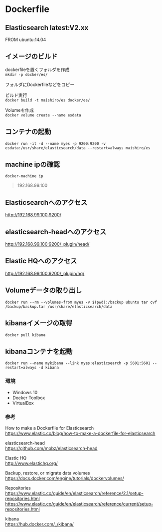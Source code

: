 # Dockerfile
## Elasticsearch latest:V2.xx

FROM ubuntu:14.04


## イメージのビルド
dockerfileを置くフォルダを作成  
`mkdir -p docker/es/`

フォルダにDockerfileなどをコピー  

ビルド実行  
`docker build -t maishiro/es docker/es/`

Volumeを作成  
`docker volume create --name esdata`


## コンテナの起動
`docker run -it -d --name myes -p 9200:9200 -v esdata:/usr/share/elasticsearch/data --restart=always maishiro/es`


## machine ipの確認
`docker-machine ip`
> 192.168.99.100

## Elasticsearchへのアクセス
http://192.168.99.100:9200/

## elasticsearch-headへのアクセス
http://192.168.99.100:9200/_plugin/head/

## Elastic HQへのアクセス
http://192.168.99.100:9200/_plugin/hq/



## Volumeデータの取り出し
`docker run --rm --volumes-from myes -v $(pwd):/backup ubuntu tar cvf /backup/backup.tar /usr/share/elasticsearch/data`




## kibanaイメージの取得
`docker pull kibana`

## kibanaコンテナを起動
`docker run --name mykibana --link myes:elasticsearch -p 5601:5601 --restart=always -d kibana`



### 環境
* Windows 10
* Docker Toolbox
* VirtualBox


### 参考
How to make a Dockerfile for Elasticsearch  
https://www.elastic.co/blog/how-to-make-a-dockerfile-for-elasticsearch

elasticsearch-head  
https://github.com/mobz/elasticsearch-head

Elastic HQ  
http://www.elastichq.org/

Backup, restore, or migrate data volumes  
https://docs.docker.com/engine/tutorials/dockervolumes/

Repositories  
https://www.elastic.co/guide/en/elasticsearch/reference/2.1/setup-repositories.html
https://www.elastic.co/guide/en/elasticsearch/reference/current/setup-repositories.html

kibana  
https://hub.docker.com/_/kibana/
